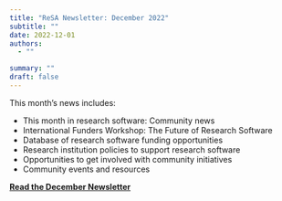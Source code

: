 ```yaml
---
title: "ReSA Newsletter: December 2022"
subtitle: ""
date: 2022-12-01
authors:
  - ""

summary: ""
draft: false
---
```


This month’s news includes:

* This month in research software: Community news
* International Funders Workshop: The Future of Research Software
* Database of research software funding opportunities
* Research institution policies to support research software
* Opportunities to get involved with community initiatives
* Community events and resources

**[Read the December Newsletter](https://preview.mailerlite.io/preview/778129/emails/114348755180848473)**
